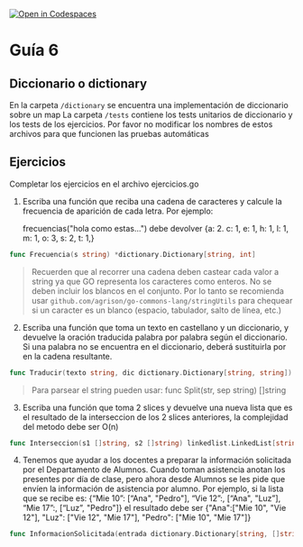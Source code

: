 [![Open in Codespaces](https://classroom.github.com/assets/launch-codespace-7f7980b617ed060a017424585567c406b6ee15c891e84e1186181d67ecf80aa0.svg)](https://classroom.github.com/open-in-codespaces?assignment_repo_id=10859259)
# Guía 6
## Diccionario o dictionary

En la carpeta `/dictionary` se encuentra una implementación de diccionario sobre un map
La carpeta `/tests` contiene los tests unitarios de diccionario y los tests de los ejercicios. Por favor no modificar los nombres de estos archivos para que funcionen las pruebas automáticas

## Ejercicios

Completar los ejercicios en el archivo ejercicios.go

1. Escriba una función que reciba una cadena de caracteres y calcule la frecuencia de aparición de cada letra. Por ejemplo:

	frecuencias("hola como estas...") debe devolver 
	{a: 2. c: 1, e: 1, h: 1, l: 1, m: 1, o: 3, s: 2, t: 1,}

```go
func Frecuencia(s string) *dictionary.Dictionary[string, int]
```

> Recuerden que al recorrer una cadena deben castear cada valor a string ya que GO representa los caracteres como enteros. No se deben incluir los blancos en el conjunto. Por lo tanto se recomienda usar `github.com/agrison/go-commons-lang/stringUtils` para chequear si un caracter es un blanco (espacio, tabulador, salto de línea, etc.)

2. Escriba una función que toma un texto en castellano y un diccionario, y devuelve la oración traducida palabra por palabra según el diccionario. Si una palabra no se encuentra en el diccionario, deberá sustituirla por <error> en la cadena resultante.

```go
func Traducir(texto string, dic dictionary.Dictionary[string, string]) string
```
> Para parsear el string pueden usar: func Split(str, sep string) []string

3. Escriba una función que toma 2 slices y devuelve una nueva lista que es el resultado de la interseccion de los 2 slices anteriores, la complejidad del metodo debe ser O(n)

```go
func Interseccion(s1 []string, s2 []string) linkedlist.LinkedList[string]
```

4. Tenemos que ayudar a los docentes a preparar la información solicitada por el
Departamento de Alumnos.
Cuando toman asistencia anotan los presentes por
día de clase, pero ahora desde Alumnos se les pide que envíen la información
de asistencia por alumno.  Por ejemplo, si la
lista que se recibe es:
{“Mie 10”: [“Ana", "Pedro"], “Vie 12”:, [“Ana", "Luz”], “Mie 17”:, [“Luz”, "Pedro"]}
el resultado debe ser 
{"Ana":["Mie 10", "Vie 12"], "Luz": ["Vie 12", "Mie 17"], "Pedro": ["Mie 10", "Mie 17"]}

```go
func InformacionSolicitada(entrada dictionary.Dictionary[string, []string]) *dictionary.Dictionary[string, []string]
```
